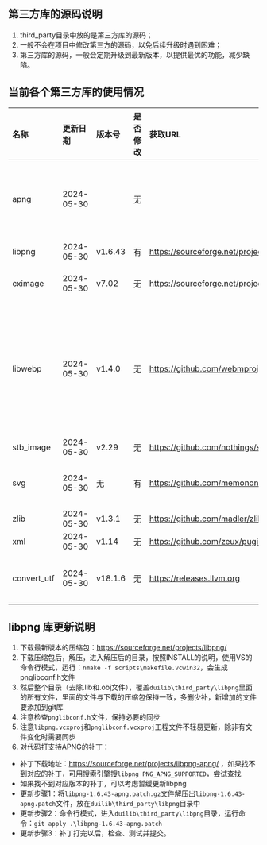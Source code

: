 ## 第三方库的源码说明
1. third_party目录中放的是第三方库的源码；
2. 一般不会在项目中修改第三方的源码，以免后续升级时遇到困难；
3. 第三方库的源码，一般会定期升级到最新版本，以提供最优的功能，减少缺陷。

## 当前各个第三方库的使用情况
| 名称        | 更新日期   | 版本号|是否修改| 获取URL | 备注 |
| :---        | :---       | :---  |:---    | :---    |:---  |
| apng        | 2024-05-30 |       |无 ||暂未记录出处，通过libpng + libpng-1.6.43-apng.patch来支持的 |
| libpng      | 2024-05-30 |v1.6.43|有 |https://sourceforge.net/projects/libpng/|参见后续说明|
| cximage     | 2024-05-30 |v7.02  |无 |https://sourceforge.net/projects/cximage/|2011-02-11后已停止更新|
| libwebp     | 2024-05-30 |v1.4.0 |无 |https://github.com/webmproject/libwebp|tag/v1.4.0，config.h文件需要用cmake生成后再更新，使用了src目录下的子目录，覆盖后，删除不必要的文件即可|
| stb_image   | 2024-05-30 |v2.29  |无 |https://github.com/nothings/stb||
| svg         | 2024-05-30 |无     |有 |https://github.com/memononen/nanosvg| 代码更新到2023-12-30，修改参见提交记录|
| zlib        | 2024-05-30 |v1.3.1 |无 |https://github.com/madler/zlib | |
| xml         | 2024-05-30 |v1.14  |无 |https://github.com/zeux/pugixml| pugixml|
| convert_utf | 2024-05-30 |v18.1.6|无 |https://releases.llvm.org      | 下载最新版的源码包，解压后找到这两个文件  |

## libpng 库更新说明
1. 下载最新版本的压缩包：https://sourceforge.net/projects/libpng/
2. 下载压缩包后，解压，进入解压后的目录，按照INSTALL的说明，使用VS的命令行模式，运行：`nmake -f scripts\makefile.vcwin32`，会生成pnglibconf.h文件
3. 然后整个目录（去除.lib和.obj文件），覆盖`duilib\third_party\libpng`里面的所有文件，里面的文件与下载的压缩包保持一致，多删少补，新增加的文件要添加到git库
3. 注意检查`pnglibconf.h`文件，保持必要的同步
4. 注意`libpng.vcxproj`和`pnglibconf.vcxproj`工程文件不轻易更新，除非有文件变化时需要同步
5. 对代码打支持APNG的补丁：
 - 补丁下载地址：https://sourceforge.net/projects/libpng-apng/ ，如果找不到对应的补丁，可用搜索引擎搜`libpng PNG_APNG_SUPPORTED`，尝试查找
 - 如果找不到对应版本的补丁，可以考虑暂缓更新libpng
 - 更新步骤1：将`libpng-1.6.43-apng.patch.gz`文件解压出`libpng-1.6.43-apng.patch`文件，放在`duilib\third_party\libpng`目录中
 - 更新步骤2：命令行模式，进入`duilib\third_party\libpng`目录，运行命令：`git apply .\libpng-1.6.43-apng.patch`
 - 更新步骤3：补丁打完以后，检查、测试并提交。
 
